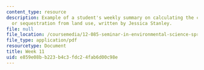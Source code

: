 ```yaml
---
content_type: resource
description: Example of a student's weekly summary on calculating the carbon emissions
  or sequestration from land use, written by Jessica Stanley.
file: null
file_location: /coursemedia/12-085-seminar-in-environmental-science-spring-2008/e859e08bb223b4c3fdc24fab6d00c98e_stanley_w11.pdf
file_type: application/pdf
resourcetype: Document
title: Week 11
uid: e859e08b-b223-b4c3-fdc2-4fab6d00c98e
---
```

